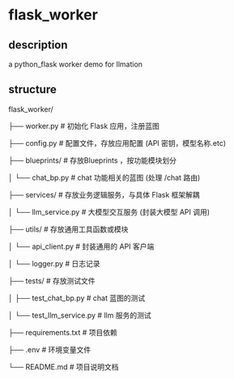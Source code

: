 # flask_worker

## description

a python_flask worker demo for llmation

## structure

flask_worker/

├── worker.py          # 初始化 Flask 应用，注册蓝图

├── config.py          # 配置文件，存放应用配置 (API 密钥，模型名称.etc)

├── blueprints/        # 存放Blueprints ，按功能模块划分

│   └── chat_bp.py     # chat 功能相关的蓝图 (处理 /chat 路由)

├── services/          # 存放业务逻辑服务，与具体 Flask 框架解耦

│   └── llm_service.py # 大模型交互服务 (封装大模型 API 调用)

├── utils/             # 存放通用工具函数或模块

│   └── api_client.py  # 封装通用的 API 客户端

│   └── logger.py      # 日志记录

├── tests/             # 存放测试文件

│   ├── test_chat_bp.py # chat 蓝图的测试

│   └── test_llm_service.py # llm 服务的测试

├── requirements.txt   # 项目依赖

├── .env               # 环境变量文件

└── README.md          # 项目说明文档
